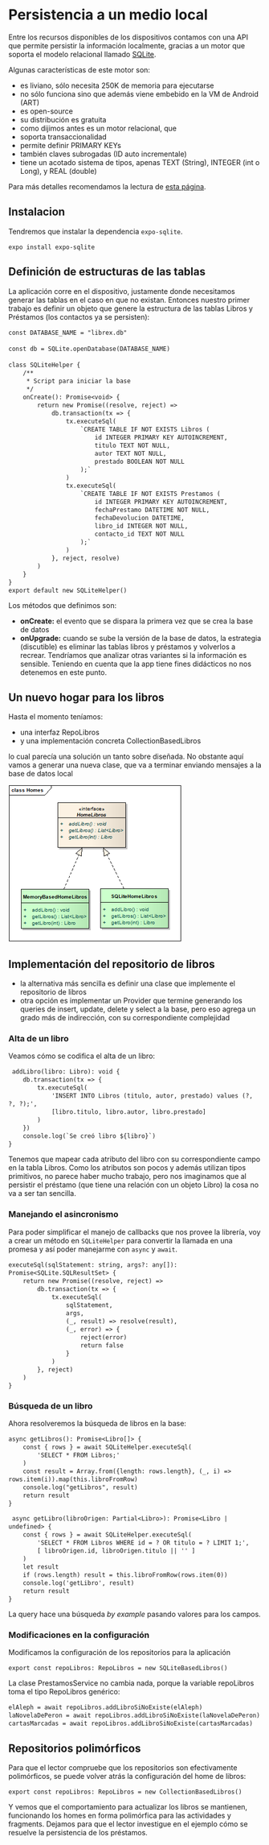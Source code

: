 # Persistencia a un medio local

Entre los recursos disponibles de los dispositivos contamos con una API que permite persistir la información localmente, gracias a un motor que soporta el modelo relacional llamado [SQLite](https://www.sqlite.org/index.html).

Algunas características de este motor son:

* es liviano, sólo necesita 250K de memoria para ejecutarse
* no sólo funciona sino que además viene embebido en la VM de Android (ART)
* es open-source
* su distribución es gratuita
* como dijimos antes es un motor relacional, que 
* soporta transaccionalidad
* permite definir PRIMARY KEYs
* también claves subrogadas (ID auto incrementale)
* tiene un acotado sistema de tipos, apenas TEXT (String), INTEGER (int o Long), y REAL (double)

Para más detalles recomendamos la lectura de [esta página](http://www.vogella.com/tutorials/AndroidSQLite/article.html).

## Instalacion

Tendremos que instalar la dependencia `expo-sqlite`.

```console
expo install expo-sqlite
```

## Definición de estructuras de las tablas

La aplicación corre en el dispositivo, justamente donde necesitamos generar las tablas en el caso en que no existan. Entonces nuestro primer trabajo es definir un objeto que genere la estructura de las tablas Libros y Préstamos (los contactos ya se persisten):

```tsx
const DATABASE_NAME = "librex.db"

const db = SQLite.openDatabase(DATABASE_NAME)

class SQLiteHelper {
    /**
     * Script para iniciar la base
     */
    onCreate(): Promise<void> {
        return new Promise((resolve, reject) =>
            db.transaction(tx => {
                tx.executeSql(
                    `CREATE TABLE IF NOT EXISTS Libros (
                        id INTEGER PRIMARY KEY AUTOINCREMENT,
                        titulo TEXT NOT NULL,
                        autor TEXT NOT NULL,
                        prestado BOOLEAN NOT NULL
                    );`
                )
                tx.executeSql(
                    `CREATE TABLE IF NOT EXISTS Prestamos (
                        id INTEGER PRIMARY KEY AUTOINCREMENT,
                        fechaPrestamo DATETIME NOT NULL,
                        fechaDevolucion DATETIME,
                        libro_id INTEGER NOT NULL,
                        contacto_id TEXT NOT NULL
                    );`
                )
            }, reject, resolve)
        )
    }
}
export default new SQLiteHelper()
```

Los métodos que definimos son:

* **onCreate:** el evento que se dispara la primera vez que se crea la base de datos
* **onUpgrade:** cuando se sube la versión de la base de datos, la estrategia (discutible) es eliminar las tablas libros y préstamos y volverlos a recrear. Tendríamos que analizar otras variantes si la información es sensible. Teniendo en cuenta que la app tiene fines didácticos no nos detenemos en este punto.

## Un nuevo hogar para los libros

Hasta el momento teníamos:

* una interfaz RepoLibros
* y una implementación concreta CollectionBasedLibros

lo cual parecía una solución un tanto sobre diseñada. No obstante aquí vamos a generar una nueva clase, que va a terminar enviando mensajes a la base de datos local

![repositoriosClassDiagram](./images/repositoriosClassDiagram.png)

## Implementación del repositorio de libros

* la alternativa más sencilla es definir una clase que implemente el repositorio de libros
* otra opción es implementar un Provider que termine generando los queries de insert, update, delete y select a la base, pero eso agrega un grado más de indirección, con su correspondiente complejidad

### Alta de un libro

Veamos cómo se codifica el alta de un libro:

```tsx
 addLibro(libro: Libro): void {
    db.transaction(tx => {
        tx.executeSql(
            'INSERT INTO Libros (titulo, autor, prestado) values (?, ?, ?);',
            [libro.titulo, libro.autor, libro.prestado]
        )
    })
    console.log(`Se creó libro ${libro}`)
}
```

 Tenemos que mapear cada atributo del libro con su correspondiente campo en la tabla Libros. Como los atributos son pocos y además utilizan tipos primitivos, no parece haber mucho trabajo, pero nos imaginamos que al persistir el préstamo (que tiene una relación con un objeto Libro) la cosa no va a ser tan sencilla.

### Manejando el asincronismo

Para poder simplificar el manejo de callbacks que nos provee la librería, voy a crear un método en `SQLiteHelper` para convertir la llamada en una promesa y así poder manejarme con `async` y `await`.

```tsx
executeSql(sqlStatement: string, args?: any[]): Promise<SQLite.SQLResultSet> {
    return new Promise((resolve, reject) =>
        db.transaction(tx => {
            tx.executeSql(
                sqlStatement,
                args,
                (_, result) => resolve(result),
                (_, error) => {
                    reject(error)
                    return false
                }
            )
        }, reject)
    )
}
```

### Búsqueda de un libro

Ahora resolveremos la búsqueda de libros en la base:

```tsx
async getLibros(): Promise<Libro[]> {
    const { rows } = await SQLiteHelper.executeSql(
        'SELECT * FROM Libros;'
    )
    const result = Array.from({length: rows.length}, (_, i) => rows.item(i)).map(this.libroFromRow)
    console.log("getLibros", result)
    return result
}
```

```tsx
 async getLibro(libroOrigen: Partial<Libro>): Promise<Libro | undefined> {
    const { rows } = await SQLiteHelper.executeSql(
        'SELECT * FROM Libros WHERE id = ? OR titulo = ? LIMIT 1;',
        [ libroOrigen.id, libroOrigen.titulo || '' ]
    )
    let result
    if (rows.length) result = this.libroFromRow(rows.item(0))
    console.log('getLibro', result)
    return result
}
```

La query hace una búsqueda _by example_ pasando valores para los campos.

### Modificaciones en la configuración

Modificamos la configuración de los repositorios para la aplicación

```tsx
export const repoLibros: RepoLibros = new SQLiteBasedLibros()
```

La clase PrestamosService no cambia nada, porque la variable repoLibros toma el tipo RepoLibros genérico:

```tsx
elAleph = await repoLibros.addLibroSiNoExiste(elAleph)
laNovelaDePeron = await repoLibros.addLibroSiNoExiste(laNovelaDePeron)
cartasMarcadas = await repoLibros.addLibroSiNoExiste(cartasMarcadas)
```

## Repositorios polimórficos

Para que el lector compruebe que los repositorios son efectivamente polimórficos, se puede volver atrás la configuración del home de libros:

```tsx
export const repoLibros: RepoLibros = new CollectionBasedLibros()
```

Y vemos que el comportamiento para actualizar los libros se mantienen, funcionando los homes en forma polimórfica para las actividades y fragments. Dejamos para que el lector investigue en el ejemplo cómo se resuelve la persistencia de los préstamos.
